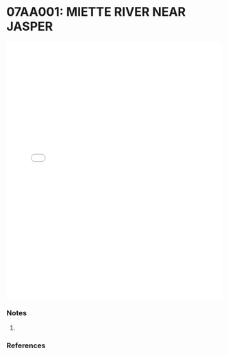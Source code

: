 # 07AA001: MIETTE RIVER NEAR JASPER

<iframe src="/distribution_estimation/_static/stations/07AA001_fdc.html" width="100%" height="600" frameborder="0"></iframe>

### Notes
1. 

### References

